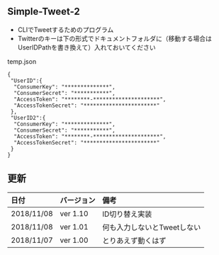 ## Simple-Tweet-2
- CLIでTweetするためのプログラム  
- Twitterのキーは下の形式でドキュメントフォルダに（移動する場合はUserIDPathを書き換えて）入れておいてください  

temp.json  
~~~~
{  
 "UserID":{
  "ConsumerKey": "**************",  
  "ConsumerSecret": "***********",  
  "AccessToken": "********-*********************",  
  "AccessTokenSecret": "***********************"  
 },
 "UserID2":{
  "ConsumerKey": "**************",  
  "ConsumerSecret": "***********",  
  "AccessToken": "********-*********************",  
  "AccessTokenSecret": "***********************"  
 }
}  
~~~~
  
## 更新  
|日付|バージョン|備考|
|:-|:-|:-|
|2018/11/08|ver 1.10|ID切り替え実装|
|2018/11/08|ver 1.01|何も入力しないとTweetしない|
|2018/11/07|ver 1.00|とりあえず動くはず|

